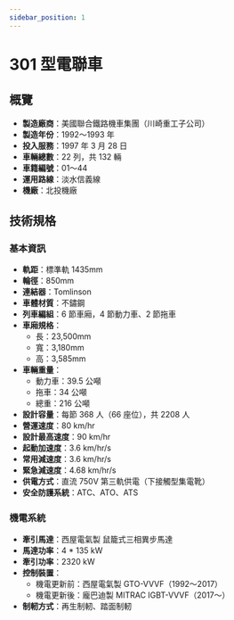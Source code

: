 ```yaml
---
sidebar_position: 1
---
```


# 301 型電聯車

## 概覽

- **製造廠商**：美國聯合鐵路機車集團（川崎重工子公司）
- **製造年份**：1992～1993 年
- **投入服務**：1997 年 3 月 28 日
- **車輛總數**：22 列，共 132 輛
- **車籍編號**：01～44
- **運用路線**：淡水信義線
- **機廠**：北投機廠

## 技術規格

### 基本資訊

- **軌距**：標準軌 1435mm
- **輪徑**：850mm
- **連結器**：Tomlinson
- **車體材質**：不鏽鋼
- **列車編組**：6 節車廂，4 節動力車、2 節拖車
- **車廂規格**：
    - 長：23,500mm
    - 寬：3,180mm
    - 高：3,585mm
- **車輛重量**：
    - 動力車：39.5 公噸
    - 拖車：34 公噸
    - 總重：216 公噸
- **設計容量**：每節 368 人（66 座位），共 2208 人
- **營運速度**：80 km/hr
- **設計最高速度**：90 km/hr
- **起動加速度**：3.6 km/hr/s
- **常用減速度**：3.6 km/hr/s
- **緊急減速度**：4.68 km/hr/s
- **供電方式**：直流 750V 第三軌供電（下接觸型集電靴）
- **安全防護系統**：ATC、ATO、ATS

### 機電系統

- **牽引馬達**：西屋電氣製 鼠籠式三相異步馬達
- **馬達功率**：4 * 135 kW
- **牽引功率**：2320 kW
- **控制裝置**：
    - 機電更新前：西屋電氣製 GTO-VVVF（1992～2017）
    - 機電更新後：龐巴迪製 MITRAC IGBT-VVVF（2017～）
- **制軔方式**：再生制軔、踏面制軔